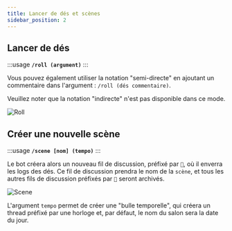 ```yaml
---
title: Lancer de dés et scènes
sidebar_position: 2
---
```


## Lancer de dés

:::usage
**`/roll (argument)`**
:::

Vous pouvez également utiliser la notation "semi-directe" en ajoutant un commentaire dans l'argument : `/roll (dés commentaire)`. 

Veuillez noter que la notation "indirecte" n'est pas disponible dans ce mode.

![Roll](/assets/rolls/slash-commands.gif)

## Créer une nouvelle scène

:::usage
**`/scene [nom] (tempo)`**
:::

Le bot créera alors un nouveau fil de discussion, préfixé par `🎲`, où il enverra les logs des dés. Ce fil de discussion prendra le nom de la `scène`, et tous les autres fils de discussion préfixés par `🎲` seront archivés.

![Scene](/assets/rolls/scene.gif)

L'argument `tempo` permet de créer une "bulle temporelle", qui créera un thread préfixé par une horloge et, par défaut, le nom du salon sera la date du jour.

